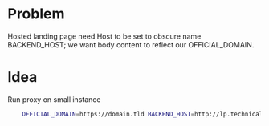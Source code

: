 # Problem
Hosted landing page need Host to be set to obscure name BACKEND_HOST; we want body content to reflect our OFFICIAL_DOMAIN.

# Idea
Run proxy on small instance

```bash
	OFFICIAL_DOMAIN=https://domain.tld BACKEND_HOST=http://lp.technical.domain go run main.go
```

